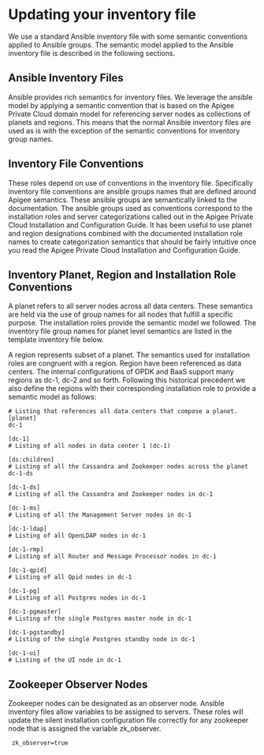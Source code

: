 Updating your inventory file
============================

We use a standard Ansible inventory file with some semantic conventions 
applied to Ansible groups. The semantic model applied to the Ansible 
inventory file is described in the following sections.
 
## Ansible Inventory Files
Ansible provides rich semantics for inventory files. We leverage the 
ansible model by applying a semantic convention that is based on the 
Apigee Private Cloud domain model for referencing server nodes as 
collections of planets and regions. This means that the normal Ansible 
inventory files are used as is with the exception of the semantic 
conventions for inventory group names. 

## Inventory File Conventions
These roles depend on use of conventions in the inventory file. 
Specifically inventory file conventions are ansible groups names that 
are defined around Apigee semantics. These ansible groups are 
semantically linked to the documentation. The ansible groups used as 
conventions correspond to the installation roles and server 
categorizations called out in the Apigee Private Cloud Installation and 
Configuration Guide. It has been useful to use planet and region 
designations combined with the documented installation role names to 
create categorization semantics that should be fairly intuitive once you 
read the Apigee Private Cloud Installation and Configuration Guide. 
   
## Inventory Planet, Region and Installation Role Conventions
A planet refers to all server nodes across all data centers. These 
semantics are held via the use of group names for all nodes that fulfill 
a specific purpose. The installation roles provide the semantic model we 
followed. The inventory file group names for planet level semantics are 
listed in the template inventory file below. 

A region represents subset of a planet. The semantics used for 
installation roles are congruent with a region. Region have been 
referenced as data centers. The internal configurations of OPDK and BaaS 
support many regions as dc-1, dc-2 and so forth. Following this 
historical precedent we also define the regions with their corresponding 
installation role to provide a semantic model as follows:
 
    # Listing that references all data centers that compose a planet. 
    [planet]
    dc-1

    [dc-1]
    # Listing of all nodes in data center 1 (dc-1)
    
    [ds:children]
    # Listing of all the Cassandra and Zookeeper nodes across the planet
    dc-1-ds
    
    [dc-1-ds]
    # Listing of all the Cassandra and Zookeeper nodes in dc-1
    
    [dc-1-ms]
    # Listing of all the Management Server nodes in dc-1
     
    [dc-1-ldap]
    # Listing of all OpenLDAP nodes in dc-1
    
    [dc-1-rmp]
    # Listing of all Router and Message Processor nodes in dc-1
    
    [dc-1-qpid]
    # Listing of all Qpid nodes in dc-1
    
    [dc-1-pg]
    # Listing of all Postgres nodes in dc-1
    
    [dc-1-pgmaster]
    # Listing of the single Postgres master node in dc-1
    
    [dc-1-pgstandby]
    # Listing of the single Postgres standby node in dc-1
    
    [dc-1-ui]
    # Listing of the UI node in dc-1
    
## Zookeeper Observer Nodes
Zookeeper nodes can be designated as an observer node. Ansible inventory 
files allow variables to be assigned to servers. These roles will update 
the silent installation configuration file correctly for any zookeeper 
node that is assigned the variable zk_observer.
  
     zk_observer=true
